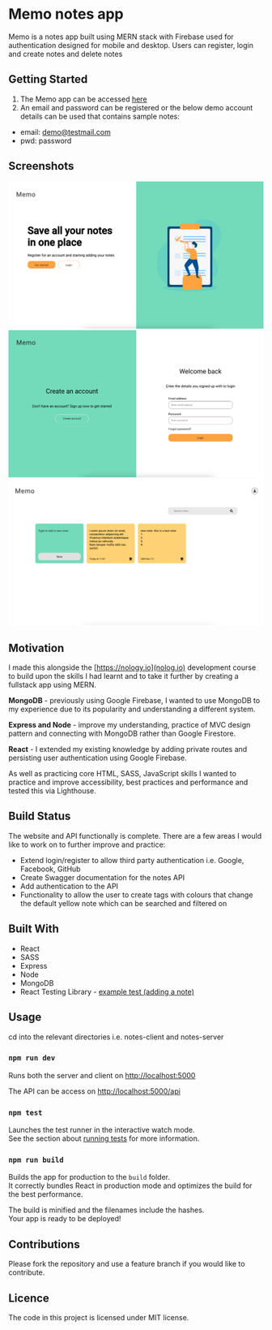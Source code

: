 # Memo notes app

Memo is a notes app built using MERN stack with Firebase used for authentication designed for mobile and desktop. Users can register, login and create notes and delete notes

## Getting Started

1. The Memo app can be accessed [here](https://notes-memo.herokuapp.com/)
2. An email and password can be registered or the below demo account details can be used that contains sample notes:
- email: demo@testmail.com
- pwd: password

## Screenshots 
![Home](https://raw.githubusercontent.com/dan-mca/notes-app/main/client/src/assets/images/home.png)
![Login](https://raw.githubusercontent.com/dan-mca/notes-app/main/client/src/assets/images/login.png)
![Notes](https://raw.githubusercontent.com/dan-mca/notes-app/main/client/src/assets/images/notes.png)

## Motivation
I made this alongside the [https://nology.io](nolog.io) development course to build upon the skills I had learnt and to take it further by creating a fullstack app using MERN. 

**MongoDB** - previously using Google Firebase, I wanted to use MongoDB to my experience due to its popularity and understanding a different system.

**Express and Node** - improve my understanding, practice of MVC design pattern and connecting with MongoDB rather than Google Firestore.

**React** - I extended my existing knowledge by adding private routes and persisting user authentication using Google Firebase.

As well as practicing core HTML, SASS, JavaScript skills I wanted to practice and improve accessibility, best practices and performance and tested this via Lighthouse.

## Build Status
The website and API functionally is complete. There are a few areas I would like to work on to further improve and practice:

- Extend login/register to allow third party authentication i.e. Google, Facebook, GitHub
- Create Swagger documentation for the notes API
- Add authentication to the API
- Functionality to allow the user to create tags with colours that change the default yellow note which can be searched and filtered on

## Built With
- React
- SASS
- Express
- Node
- MongoDB
- React Testing Library - [example test (adding a note)](https://github.com/dan-mca/notes-app/blob/main/client/src/components/AddNote/AddNote.test.js)

## Usage
cd into the relevant directories i.e. notes-client and notes-server

### `npm run dev`

Runs both the server and client on [http://localhost:5000](http://localhost:5000)

The API can be access on [http://localhost:5000/api](http://localhost:5000/api)

### `npm test`

Launches the test runner in the interactive watch mode.\
See the section about [running tests](https://facebook.github.io/create-react-app/docs/running-tests) for more information.

### `npm run build`

Builds the app for production to the `build` folder.\
It correctly bundles React in production mode and optimizes the build for the best performance.

The build is minified and the filenames include the hashes.\
Your app is ready to be deployed!

## Contributions
Please fork the repository and use a feature branch if you would like to contribute. 

## Licence
The code in this project is licensed under MIT license.
